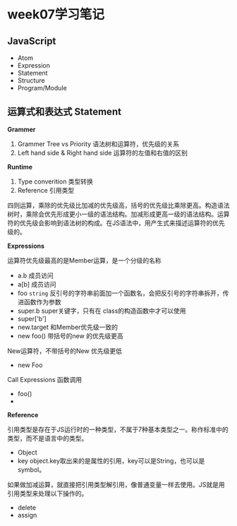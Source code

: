 # week07学习笔记

## JavaScript
- Atom
- Expression
- Statement
- Structure
- Program/Module

## 运算式和表达式  Statement

**Grammer**

1. Grammer Tree vs Priority  语法树和运算符，优先级的关系
1. Left hand side & Right hand side 运算符的左值和右值的区别

**Runtime**

1. Type converition 类型转换
1. Reference 引用类型

四则运算，乘除的优先级比加减的优先级高，括号的优先级比乘除更高。构造语法树时，乘除会优先形成更小一级的语法结构。加减形成更高一级的语法结构。运算符的优先级会影响到语法树的构成。在JS语法中，用产生式来描述运算符的优先级的。

**Expressions**

运算符优先级最高的是Member运算，是一个分级的名称
- a.b 成员访问
- a[b] 成员访问
- foo `string` 反引号的字符串前面加一个函数名，会把反引号的字符串拆开，传进函数作为参数
- super.b  super关键字，只有在 class的构造函数中才可以使用
- super['b']
- new.target 和Member优先级一致的
- new foo()  带括号的new 的优先级更高

New运算符，不带括号的New 优先级更低
- new Foo

Call Expressions 函数调用
- foo()
- 

**Reference**

引用类型是存在于JS运行时的一种类型，不属于7种基本类型之一。称作标准中的类型，而不是语言中的类型。
- Object
- key  object.key取出来的是属性的引用，key可以是String，也可以是symbol。

如果做加减运算，就直接把引用类型解引用，像普通变量一样去使用。JS就是用引用类型来处理以下操作的。
- delete
- assign

